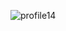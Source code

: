 ![profile14](https://github.com/Tumppi66/v3rm-archive/assets/61348006/6dacab33-f510-4bbb-aa44-87fb0e8eb20e)

